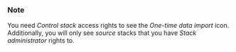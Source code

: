 <!-- usedin: [ _legacy_docker/Databases/database-import.md, _maestro/Databases/database-import.md, _node/Databases/database-import.md, _rails/databases/database-import.md] -->


### Note

You need _Control stack_ access rights to see the _One-time data import_ icon. Additionally, you will only see _source_ stacks that you have _Stack administrator_ rights to.



